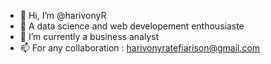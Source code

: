 - 👋 Hi, I’m @harivonyR
- 👀 A data science and web developement enthousiaste
- 🌱 I’m currently a business analyst
- 📫 For any collaboration : harivonyratefiarison@gmail.com

<!---
harivonyR/harivonyR is a ✨ special ✨ repository because its `README.md` (this file) appears on your GitHub profile.
You can click the Preview link to take a look at your changes.
--->
